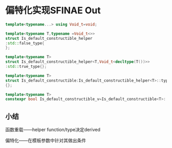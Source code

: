 # 偏特化实现SFINAE Out

```cpp
template<typename...> using Void_t=void;

template<typename T,typename =Void_t<>>
struct Is_default_constructible_helper
:std::false_type{
};

template<typename T>
struct Is_default_constructible_helper<T,Void_t<decltype(T())>>
:std::true_type{};

template<typename T>
struct Is_default_constructible:Is_default_constructible_helper<T>::type
{};

template<typename T>
constexpr bool Is_default_constructible_v=Is_default_constructible<T>::value;
```

## 小结

函数重载——helper function/type决定derived

偏特化——在模板参数中针对其做出条件